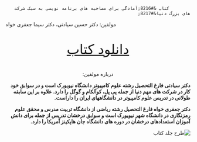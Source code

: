 <div dir="rtl" lang="fa-IR">
			
			کتاب &#8216;آمادگی برای مصاحبه های برنامه نویسی به سبک شرکت های بزرگ دنیا&#8217;
		
		
<p style="text-align:left">مولفین: دکتر حسین سیادتی، دکتر سیما جعفری خواه</p>

<p style="font-size:37px;text-align:center"><a href="https://github.com/farsialgorithm/algorithm-book-volume1/blob/master/programming%20interviews-H%20Siadati-S%20Jafarikhah.pdf"> دانلود کتاب</a></p>



<p style="text-align:center">درباره مولفین:</p>


<p><strong>دکتر سیادتی فارغ التحصیل رشته علوم کامپیوتر دانشگاه نیویورک است و در سوابق خود کار در شرکت های مهم دنیا از جمله پی پل، کوآلکام و گوگل را دارد. علاوه بر این سابقه طولانی در تدریس علوم کامپیوتر در دانشگاههای ایران را داراست.</strong></p>



<p><strong>دکتر جعفری خواه فارغ التحصیل رشته ریاضی از دانشگاه تربیت مدرس و محقق علوم رمزنگاری در دانشگاه شهر نیویورک است و سوابق درخشان تدریس از جمله برای دانش آموزان استعدادهای درخشان در دوره های دانشگاه جان هاپکینز آمریکا را دارد.</strong></p>



<p></p>



<img src="http://farsialgorithm.github.io/jeld.png" alt="طرح جلد کتاب" sizes="(max-width: 588px) 100vw, 588px"/>
</div>

